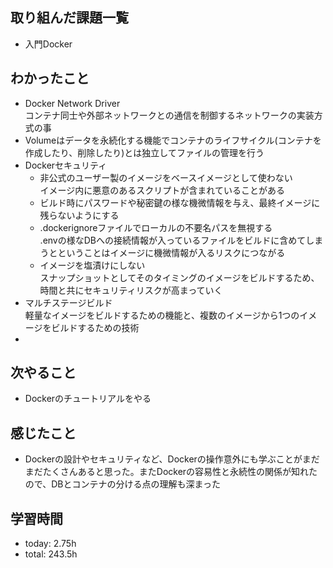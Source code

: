  ##  取り組んだ課題一覧

- 入門Docker

 ##  わかったこと

- Docker Network Driver<br>
コンテナ同士や外部ネットワークとの通信を制御するネットワークの実装方式の事
- Volumeはデータを永続化する機能でコンテナのライフサイクル(コンテナを作成したり、削除したり)とは独立してファイルの管理を行う
- Dockerセキュリティ
    - 非公式のユーザー製のイメージをベースイメージとして使わない<br>イメージ内に悪意のあるスクリプトが含まれていることがある
    - ビルド時にパスワードや秘密鍵の様な機微情報を与え、最終イメージに残らないようにする
    - .dockerignoreファイルでローカルの不要名パスを無視する<br>.envの様なDBへの接続情報が入っているファイルをビルドに含めてしまうとということはイメージに機微情報が入るリスクにつながる
    - イメージを塩漬けにしない<br>スナップショットとしてそのタイミングのイメージをビルドするため、時間と共にセキュリティリスクが高まっていく
- マルチステージビルド<br>軽量なイメージをビルドするための機能と、複数のイメージから1つのイメージをビルドするための技術
- 
 ##  次やること

- Dockerのチュートリアルをやる

 ##  感じたこと

- Dockerの設計やセキュリティなど、Dockerの操作意外にも学ぶことがまだまだたくさんあると思った。またDockerの容易性と永続性の関係が知れたので、DBとコンテナの分ける点の理解も深まった

 ##  学習時間
- today: 2.75h
- total: 243.5h